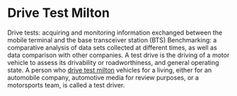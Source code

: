 # Drive Test Milton
Drive tests: acquiring and monitoring information exchanged between the mobile terminal and the base transceiver station (BTS) Benchmarking: a comparative analysis of data sets collected at different times, as well as data comparison with other companies. A test drive is the driving of a motor vehicle to assess its drivability or roadworthiness, and general operating state. A person who [drive test milton](https://thedrivingtutors.com/drive-test-milton/) vehicles for a living, either for an automobile company, automotive media for review purposes, or a motorsports team, is called a test driver.
